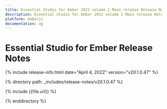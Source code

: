 ```yaml
---
title: Essential Studio for Ember 2022 volume 1 Main release Release Notes  
description: Essential Studio for Ember 2022 volume 1 Main release Release Notes  
platform: emberjs
documentation: ug
---
```


# Essential Studio for Ember  Release Notes  

{% include release-info.html date="April 4, 2022" version="v20.1.0.47" %} 

{% directory path: _includes/release-notes/v20.1.0.47 %}

{% include {{file.url}} %}

{% enddirectory %}